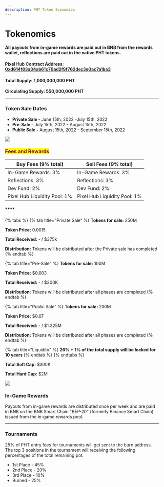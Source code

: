 ```yaml
---
description: PHT Token Economics
---
```


# Tokenomics

#### All payouts from in-game rewards are paid out in BNB from the rewards wallet, reflections are paid out in the native PHT tokens.

#### **Pixel Hub Contract Address**: [**0xd614f83a34ab61c79ad2f9f762dec3e0ac7a1ba3**](https://bscscan.com/address/0xd614f83a34ab61c79ad2f9f762dec3e0ac7a1ba3)

#### Total Supply: 1,000,000,000 PHT

**Circulating Supply: 550,000,000 PHT**

***

### **Token Sale Dates**

* **Private Sale -** June 15th, 2022 -July 15th, 2022
* **Pre-Sale -** July 15th, 2022 - August 15th, 2022
* **Public Sale -** August 15th, 2022 - September 15th, 2022

![](../.gitbook/assets/token\_distribution.png)

### <mark style="color:purple;">Fees and Rewards</mark>

| Buy Fees (9% total)          | Sell Fees (9% total)                                                                                                              |
| ---------------------------- | --------------------------------------------------------------------------------------------------------------------------------- |
| In-Game Rewards: 3%          | In-Game Rewards: 3%                                                                                                               |
| Reflections: 3%              | Reflections: 3%                                                                                                                   |
| Dev Fund: 2%                 | Dev Fund: 2%                                                                                                                      |
| Pixel Hub Liquidity Pool: 1% | Pixel Hub Liquidity Pool: 1% |

#### \*\*\*\*

{% tabs %}
{% tab title="Private Sale" %}
**Tokens for sale:** 250M

**Token Price:** 0.0015

**Total Received:** - / $375k

**Distribution:** Tokens will be distributed after the Private sale has completed
{% endtab %}

{% tab title="Pre-Sale" %}
**Tokens for sale:** 100M

**Token Price:** $0.003

**Total Received:** - / $300K

**Distribution:** Tokens will be distributed after all phases are completed
{% endtab %}

{% tab title="Public Sale" %}
**Tokens for sale:** 200M

**Token Price:** $0.07

**Total Received:** - / $1.325M

**Distribution:** Tokens will be distributed after all phases are completed
{% endtab %}

{% tab title="Liquidity" %}
**26% + 1% of the total supply will be locked for 10 years**
{% endtab %}
{% endtabs %}

**Total Soft Cap:** $300K

**Total Hard Cap:** $2M

![](../.gitbook/assets/pht\_funds\_distribution.png)

### In-Game Rewards

Payouts from in-game rewards are distributed once per week and are paid in BNB on the BNB Smart Chain "BEP-20" (formerly Binance Smart Chain) issued from the in-game rewards pool.

***

### Tournaments

25% of PHT entry fees for tournaments will get sent to the burn address. The top 3 positions in the tournament will receiving the following percentages of the total remaining pot.

* 1st Place - 45%
* 2nd Place - 20%
* 3rd Place - 10%
* Burned - 25%
